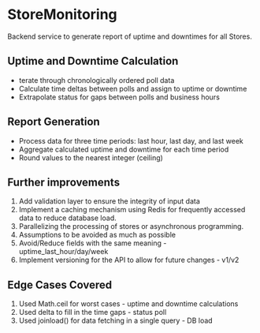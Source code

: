 # StoreMonitoring
Backend service to generate report of uptime and downtimes for all Stores.

## Uptime and Downtime Calculation
- terate through chronologically ordered poll data
- Calculate time deltas between polls and assign to uptime or downtime
- Extrapolate status for gaps between polls and business hours

## Report Generation
- Process data for three time periods: last hour, last day, and last week
- Aggregate calculated uptime and downtime for each time period
- Round values to the nearest integer (ceiling)

## Further improvements
1. Add validation layer to ensure the integrity of input data
2. Implement a caching mechanism using Redis for frequently accessed data to reduce database load.
3. Parallelizing the processing of stores or asynchronous programming.
4. Assumptions to be avoided as much as possible
5. Avoid/Reduce fields with the same meaning - uptime_last_hour/day/week
6. Implement versioning for the API to allow for future changes - v1/v2

## Edge Cases Covered
1. Used Math.ceil for worst cases - uptime and downtime calculations
2. Used delta to fill in the time gaps - status poll
3. Used joinload() for data fetching in a single query - DB load